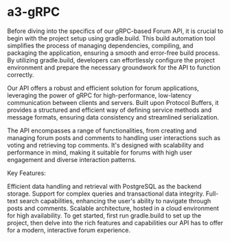 # a3-gRPC

Before diving into the specifics of our gRPC-based Forum API, it is crucial to begin with the project setup using gradle.build. This build automation tool simplifies the process of managing dependencies, compiling, and packaging the application, ensuring a smooth and error-free build process. By utilizing gradle.build, developers can effortlessly configure the project environment and prepare the necessary groundwork for the API to function correctly.

Our API offers a robust and efficient solution for forum applications, leveraging the power of gRPC for high-performance, low-latency communication between clients and servers. Built upon Protocol Buffers, it provides a structured and efficient way of defining service methods and message formats, ensuring data consistency and streamlined serialization.

The API encompasses a range of functionalities, from creating and managing forum posts and comments to handling user interactions such as voting and retrieving top comments. It's designed with scalability and performance in mind, making it suitable for forums with high user engagement and diverse interaction patterns.

Key Features:

Efficient data handling and retrieval with PostgreSQL as the backend storage.
Support for complex queries and transactional data integrity.
Full-text search capabilities, enhancing the user's ability to navigate through posts and comments.
Scalable architecture, hosted in a cloud environment for high availability.
To get started, first run gradle.build to set up the project, then delve into the rich features and capabilities our API has to offer for a modern, interactive forum experience.
